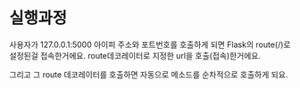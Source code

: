 # 실행과정

사용자가 127.0.0.1:5000 아이피 주소와 포트번호를 호출하게 되면 Flask의 route\(/\)로 설정된걸 접속한거에요. route데코레이터로 지정한 url을 호출\(접속\)한거에요.

그리고 그 route 데코레이터를 호출하면 자동으로 메소드를 순차적으로 호출하게 되요. 

